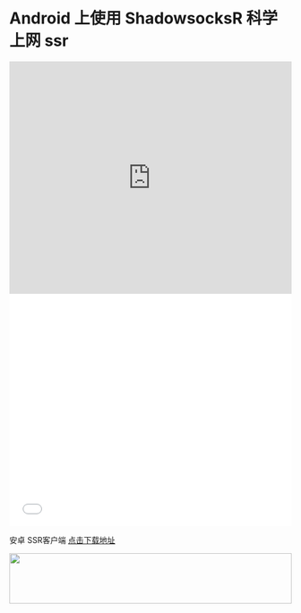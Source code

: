 # Android 上使用 ShadowsocksR 科学上网 ssr
<iframe width="100%" height="415" src="https://www.youtube.com/embed/32RYmDCwZrw" frameborder="0" allow="autoplay; encrypted-media" allowfullscreen></iframe>
<iframe width="100%" height="415" src="//player.bilibili.com/player.html?aid=29201078&cid=50695710&page=1" scrolling="no" border="0" frameborder="no" framespacing="0" allowfullscreen="true"></iframe>

安卓 SSR客户端  [点击下载地址](https://github.com/shadowsocksr-backup/shadowsocksr-android/releases/download/3.4.0.8/shadowsocksr-release.apk '下载地址')

<a href="https://www.vultr.com/?ref=7775614-4F"><img src="https://www.vultr.com/media/banner_1.png" width="100%" height="90"></a>